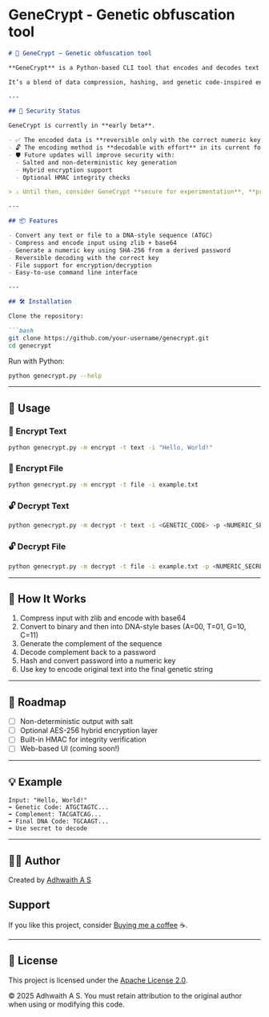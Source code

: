 # GeneCrypt - Genetic obfuscation tool

````markdown
# 🧬 GeneCrypt – Genetic obfuscation tool

**GeneCrypt** is a Python-based CLI tool that encodes and decodes text or files into DNA-style sequences (`A`, `T`, `G`, `C`) using a custom, reversible transformation pipeline.

It’s a blend of data compression, hashing, and genetic code-inspired encoding — designed to be both **secure and fun**.

---

## 🔐 Security Status

GeneCrypt is currently in **early beta**.

- ✅ The encoded data is **reversible only with the correct numeric key**
- 🔓 The encoding method is **decodable with effort** in its current form
- 🛡️ Future updates will improve security with:
  - Salted and non-deterministic key generation
  - Hybrid encryption support
  - Optional HMAC integrity checks

> ⚠️ Until then, consider GeneCrypt **secure for experimentation**, **prototyping**, and **creative applications** — but not for storing high-risk sensitive data.

---

## 📦 Features

- Convert any text or file to a DNA-style sequence (ATGC)
- Compress and encode input using zlib + base64
- Generate a numeric key using SHA-256 from a derived password
- Reversible decoding with the correct key
- File support for encryption/decryption
- Easy-to-use command line interface

---

## 🛠️ Installation

Clone the repository:

```bash
git clone https://github.com/your-username/genecrypt.git
cd genecrypt
````

Run with Python:

```bash
python genecrypt.py --help
```

---

## 🚀 Usage

### 🔐 Encrypt Text

```bash
python genecrypt.py -m encrypt -t text -i "Hello, World!"
```

### 🔐 Encrypt File

```bash
python genecrypt.py -m encrypt -t file -i example.txt
```

### 🔓 Decrypt Text

```bash
python genecrypt.py -m decrypt -t text -i <GENETIC_CODE> -p <NUMERIC_SECRET>
```

### 🔓 Decrypt File

```bash
python genecrypt.py -m decrypt -t file -i example.txt -p <NUMERIC_SECRET>
```

---

## 🧪 How It Works

1. Compress input with zlib and encode with base64
2. Convert to binary and then into DNA-style bases (A=00, T=01, G=10, C=11)
3. Generate the complement of the sequence
4. Decode complement back to a password
5. Hash and convert password into a numeric key
6. Use key to encode original text into the final genetic string

---

## 🔗 Roadmap

* [ ] Non-deterministic output with salt
* [ ] Optional AES-256 hybrid encryption layer
* [ ] Built-in HMAC for integrity verification
* [ ] Web-based UI (coming soon!)

---

## 💡 Example

```
Input: "Hello, World!"
➡ Genetic Code: ATGCTAGTC...
➡ Complement: TACGATCAG...
➡ Final DNA Code: TGCAAGT...
➡ Use secret to decode
```

---

## 🧑‍💻 Author

Created by [Adhwaith A S](https://github.com/adhwaithas)

## Support

If you like this project, consider [Buying me a coffee](https://buymeacoffee.com/adhwaithas) ☕.

---

## 📜 License

This project is licensed under the [Apache License 2.0](LICENSE).

© 2025 Adhwaith A S. You must retain attribution to the original author when using or modifying this code.

```
